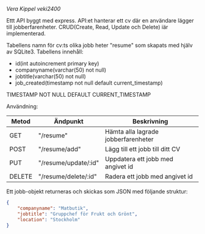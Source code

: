 *Vera Kippel veki2400*

Ettt API byggt med express. 
API:et hanterar ett cv där en användare lägger till jobberfarenheter.
CRUD(Create, Read, Update och Delete) iär implementerad.

Tabellens namn för cv:ts olika jobb heter "resume" som skapats med hjälv av SQLite3.
Tabellens innehåll:
- id(int autoincrement primary key)
- companyname(varchar(50) not null)
- jobtitle(varchar(50) not null)
- job_created(timestamp not null default current_timestamp)

TIMESTAMP NOT NULL DEFAULT CURRENT_TIMESTAMP

Användning:

|Metod | Ändpunkt | Beskrivning |
-------|----------|-------------|
|GET | "/resume" | Hämta alla lagrade jobberfarenheter|
|POST| "/resume/add" | Lägg till ett jobb till ditt CV |
|PUT | "/resume/update/:id" | Uppdatera ett jobb med angivet id|
|DELETE | "/resume/delete/:id" | Radera ett jobb med angivet id|

Ett jobb-objekt returneras och skickas som JSON med följande struktur:
```json
{
    "companyname": "Matbutik",
    "jobtitle": "Gruppchef för Frukt och Grönt",
    "location": "Stockholm"
}